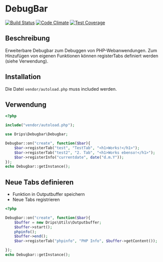 # DebugBar

[![Build Status](https://travis-ci.org/Prowect/Debugbar.svg)](https://travis-ci.org/Prowect/Debugbar)
[![Code Climate](https://codeclimate.com/github/Prowect/Debugbar/badges/gpa.svg)](https://codeclimate.com/github/Prowect/Debugbar)
[![Test Coverage](https://codeclimate.com/github/Prowect/Debugbar/badges/coverage.svg)](https://codeclimate.com/github/Prowect/Debugbar/coverage)


## Beschreibung

Erweiterbare Debugbar zum Debuggen von PHP-Webanwendungen. Zum Hinzufügen von eigenen Funktionen können registerTabs definiert werden (siehe Verwendung).

## Installation

Die Datei `vendor/autoload.php` muss included werden.


## Verwendung

```php
<?php

include("vendor/autoload.php");

use Drips\Debugbar\Debugbar;

Debugbar::on("create", function($bar){
    $bar->registerTab("test", "TestTab", "<h1>Works!</h1>");
    $bar->registerTab("test2", "2. Tab", "<h1>Works ebenso!</h1>");
    $bar->registerInfo("currentdate", date("d.m.Y"));
});
echo Debugbar::getInstance();

```

## Neue Tabs definieren

+ Funktion in Outputbuffer speichern
+ Neue Tabs registrieren

```php
<?php

Debugbar::on("create", function($bar){
    $buffer = new Drips\Utils\Outputbuffer;
    $buffer->start();
    phpinfo();
    $buffer->end();
    $bar->registerTab("phpinfo", "PHP Info", $buffer->getContent());

});
echo Debugbar::getInstance();

```
